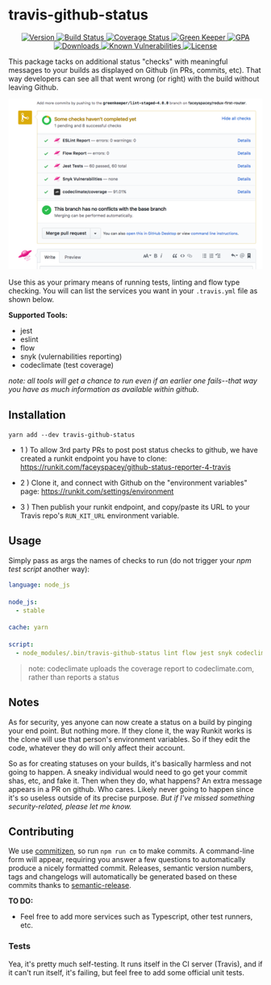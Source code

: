 # travis-github-status 

<p align="center">
  <a href="https://www.npmjs.com/package/travis-github-status">
    <img src="https://img.shields.io/npm/v/travis-github-status.svg" alt="Version" />
  </a>

  <a href="https://travis-ci.org/faceyspacey/travis-github-status">
    <img src="https://travis-ci.org/faceyspacey/travis-github-status.svg?branch=master" alt="Build Status" />
  </a>

  <a href="https://lima.codeclimate.com/github/faceyspacey/travis-github-status/coverage">
    <img src="https://lima.codeclimate.com/github/faceyspacey/travis-github-status/badges/coverage.svg" alt="Coverage Status"/>
  </a>

  <a href="https://greenkeeper.io">
    <img src="https://badges.greenkeeper.io/faceyspacey/travis-github-status.svg" alt="Green Keeper" />
  </a>

  <a href="https://lima.codeclimate.com/github/faceyspacey/travis-github-status">
    <img src="https://lima.codeclimate.com/github/faceyspacey/travis-github-status/badges/gpa.svg" alt="GPA" />
  </a>

  <a href="https://www.npmjs.com/package/travis-github-status">
    <img src="https://img.shields.io/npm/dt/travis-github-status.svg" alt="Downloads" />
  </a>
  
  <a href="https://snyk.io/test/github/faceyspacey/travis-github-status">
    <img src="https://snyk.io/test/github/faceyspacey/travis-github-status/badge.svg" alt="Known Vulnerabilities" data-canonical-src="https://snyk.io/test/github/faceyspacey/travis-github-status">
  </a>

  <a href="https://www.npmjs.com/package/travis-github-status">
    <img src="https://img.shields.io/npm/l/travis-github-status.svg" alt="License" />
  </a>
</p>

This package tacks on additional status "checks" with meaningful messages to your builds as displayed on Github (in PRs, commits, etc).
That way developers can see all that went wrong (or right) with the build without leaving Github.

![github status checks](./screenshot.png)

Use this as your primary means of running tests, linting and flow type checking. You will can list the services you want in your `.travis.yml` file as shown below.

**Supported Tools:**
- jest
- eslint
- flow
- snyk (vulernabilities reporting)
- codeclimate (test coverage)

*note: all tools will get a chance to run even if an earlier one fails--that way you have as much information as available
within github.*

## Installation
```yarn add --dev travis-github-status```

- 1 ) To allow 3rd party PRs to post post status checks to github, we have created a runkit endpoint you have to clone: https://runkit.com/faceyspacey/github-status-reporter-4-travis

- 2 ) Clone it, and connect with Github on the "environment variables" page: https://runkit.com/settings/environment
- 3 ) Then publish your runkit endpoint, and copy/paste its URL to your Travis repo's `RUN_KIT_URL` environment variable.


## Usage
Simply pass as args the names of checks to run (do not trigger your *npm test script* another way):

```yml
language: node_js

node_js:
  - stable

cache: yarn

script:
  - node_modules/.bin/travis-github-status lint flow jest snyk codeclimate #omit tools you don't want statuses for
```
> note: codeclimate uploads the coverage report to codeclimate.com, rather than reports a status


## Notes
As for security, yes anyone can now create a status on a build by pinging your end point. But nothing more. If they clone it, the way Runkit works is the clone will use that person's environment variables. So if they edit the code, whatever they do will only affect their account.

So as for creating statuses on your builds, it's basically harmless and not going to happen. A sneaky individual would need to go get your commit shas, etc, and fake it.
Then when they do, what happens? An extra message appears in a PR on github. Who cares. Likely never going to happen since it's so useless outside of its precise purpose. *But if I've missed something security-related, please let me know.*

## Contributing
We use [commitizen](https://github.com/commitizen/cz-cli), so run `npm run cm` to make commits. A command-line form will appear, requiring you answer a few questions to automatically produce a nicely formatted commit. Releases, semantic version numbers, tags and changelogs will automatically be generated based on these commits thanks to [semantic-release](https://github.com/semantic-release/semantic-release).


**TO DO:**
- Feel free to add more services such as Typescript, other test runners, etc.


### Tests
Yea, it's pretty much self-testing. It runs itself in the CI server (Travis), and if it can't run itself, it's failing,
but feel free to add some official unit tests.
